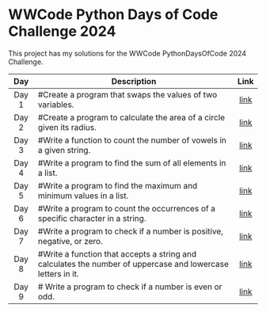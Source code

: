 
# WWCode Python Days of Code Challenge 2024

This project has my solutions for the WWCode PythonDaysOfCode 2024 Challenge.

| 	Day	 | 	Description	 | 	Link	 |
| 	:-----:	 | 	-----	 | 	:-----:	 |
| 	Day 1	|   #Create a program that swaps the values of two variables. | 	[link](day_1_swap.py)	 | 
| 	Day 2	|   #Create a program to calculate the area of a circle given its radius.	| 	[link](day_2_circle.py)	 |
| 	Day 3	|   #Write a function to count the number of vowels in a given string.	| 	[link](day_3_count_vowels.py)	 |
| 	Day 4	|   #Write a program to find the sum of all elements in a list.	| 	[link](day_4_sum_elements_in_list.py)	 |
| 	Day 5	|   #Write a program to find the maximum and minimum values in a list.	| 	[link](day_5_max_min_in_list.py)	 |
| 	Day 6	|   #Write a program to count the occurrences of a specific character in a string.	| 	[link](day_6_count_occ_of_char_in_string.py)	 |
| 	Day 7	|   #Write a program to check if a number is positive, negative, or zero.	| 	[link](day_7_pos_neg_zero.py)	 |
| 	Day 8	|   #Write a function that accepts a string and calculates the number of uppercase and lowercase letters in it.	| 	[link](day_8_num_of_upp_low_letters.py)	 |
| 	Day 9	|   # Write a program to check if a number is even or odd.	| 	[link](day_9_check_even_or_odd.py)	 |
